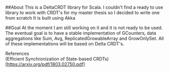 ##About 
This is a DeltaCRDT library for Scala. I couldn't find a ready to use library to work with CRDT's for my master thesis so I decided to write one from scratch
It is built using Akka

##Goal
At the moment I am still working on it and it is not ready to be used. The eventual goal is to have a stable implementation of GCounters, data aggregations like Sum, Avg, ReplicatedGrowableArray and GrowOnlySet.
All of these implementations will be based on Delta CRDT's. 

References  
(Efficient Synchronization of State-based CRDTs)[https://arxiv.org/pdf/1803.02750.pdf]